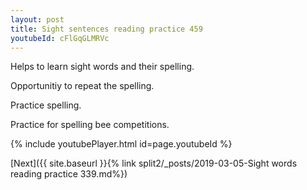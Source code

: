 ```yaml
---
layout: post
title: Sight sentences reading practice 459
youtubeId: cFlGqGLMRVc
---
```

 
 
Helps to learn sight words and their spelling.

Opportunitiy to repeat the spelling. 

Practice spelling. 
 
Practice for spelling bee competitions. 
 
{% include youtubePlayer.html id=page.youtubeId %}
 
 

[Next]({{ site.baseurl }}{% link  split2/_posts/2019-03-05-Sight words reading practice 339.md%})
 
